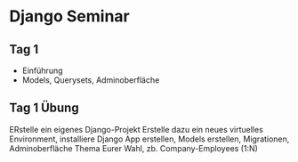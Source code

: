 # Django Seminar

## Tag 1 
- Einführung
- Models, Querysets, Adminoberfläche

## Tag 1 Übung
ERstelle ein eigenes Django-Projekt
Erstelle dazu ein neues virtuelles Environment, installiere Django
App erstellen, Models erstellen, Migrationen, Adminoberfläche
Thema Eurer Wahl, zb. Company-Employees (1:N)

